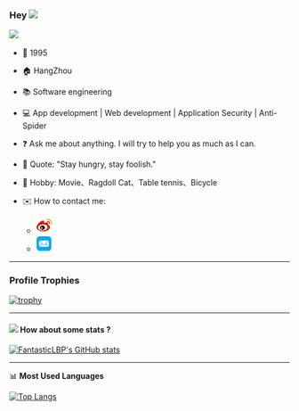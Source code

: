 ### Hey  <img src="https://media.giphy.com/media/hvRJCLFzcasrR4ia7z/giphy.gif" width="25px"> 

![](https://komarev.com/ghpvc/?username=FantasticLBP)



- 👶 1995

- 🏠 HangZhou

- :books: Software engineering

- 💻 App development | Web development | Application Security | Anti-Spider

- :question: Ask me about anything. I will try to help you as much as I can.

- :microphone: Quote: "Stay hungry, stay foolish."

- 💖 Hobby: Movie、Ragdoll Cat、Table tennis、Bicycle

- ✉️ How to contact me: 

  - [<img src="./weibo.png" width="30" height="30">](https://weibo.com/u/3194053975) 
  - [<img src="./youxiang.png" width="30" height="30">](mailto:wsbglbp@outlook.com) 
  


----
### Profile Trophies

[![trophy](https://github-profile-trophy.vercel.app/?username=FantasticLBP)](https://github.com/ryo-ma/github-profile-trophy)

----

#### <img src="https://media.giphy.com/media/VgCDAzcKvsR6OM0uWg/giphy.gif" width="50"> How about some stats ?

[![FantasticLBP's GitHub stats](https://github-readme-stats.vercel.app/api?username=FantasticLBP&layout=compact)](https://github.com/FantasticLBP)




-------

📊 **Most Used Languages**

[![Top Langs](https://github-readme-stats.vercel.app/api/top-langs/?username=FantasticLBP&layout=compact)](https://github.com/muwoo/github-readme-stats)

 

